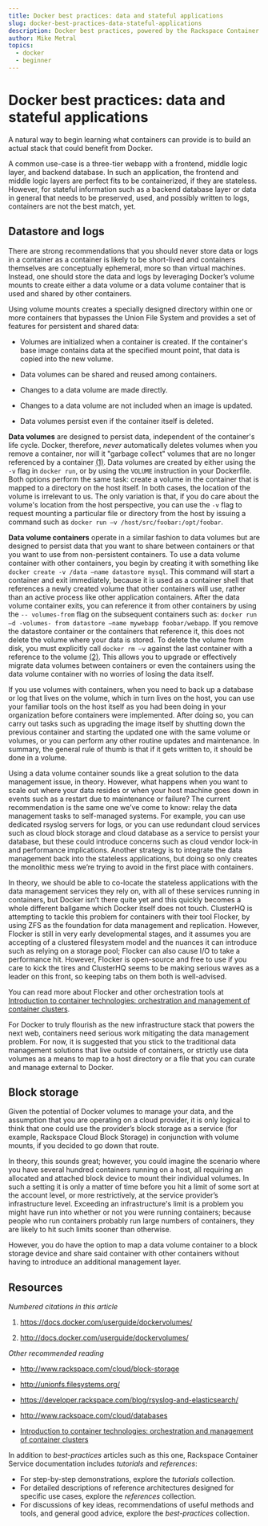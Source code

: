 ```yaml
---
title: Docker best practices: data and stateful applications
slug: docker-best-practices-data-stateful-applications
description: Docker best practices, powered by the Rackspace Container Service
author: Mike Metral
topics:
  - docker
  - beginner
---
```


# Docker best practices: data and stateful applications

A natural way to begin learning what containers can provide is to build an
actual stack that could benefit from Docker.

A common use-case is a three-tier webapp with a
frontend, middle logic layer, and backend database. In such an application, the
frontend and middle logic layers are perfect fits to be containerized,
if they are stateless. However, for
stateful information such as a backend database layer or data in
general that needs to be preserved, used, and possibly written to logs,
containers are not the best match, yet.

## Datastore and logs

There are strong recommendations that you should never store data or
logs in a container as a container is likely to be short-­lived
and containers themselves are conceptually ephemeral, more so than
virtual machines. Instead, one should store the data and logs by leveraging
Docker’s volume mounts to create either a data volume or a data volume
container that is used and shared by other containers.

Using volume mounts creates a specially designed directory within one
or more containers that bypasses the Union File System and provides a
set of features for persistent and shared data:

-   Volumes are initialized when a container is created. If the
    container's base image contains data at the specified mount point,
    that data is copied into the new volume.

-   Data volumes can be shared and reused among containers.

-   Changes to a data volume are made directly.

-   Changes to a data volume are not included when an image is updated.

-   Data volumes persist even if the container itself is deleted.

**Data volumes** are designed to persist data, independent of the
container's life cycle. Docker, therefore, *never* automatically
deletes volumes when you remove a container, nor will it "garbage
collect" volumes that are no longer referenced by a container [(1)](#resources).
Data volumes are created by either using the `-­v` flag in `docker run`,
or by using the `VOLUME` instruction in your Dockerfile.
Both options perform the same task: create a volume in the
container that is mapped to a directory on the host itself.
In both cases, the location of the volume is irrelevant to us.
The only variation is that, if you do care about the volume's location
from the host
perspective,
you can use the `-v` flag to request
mounting a particular file or directory from the host by
issuing a command such as `docker run –v /host/src/foobar:/opt/foobar`.

**Data volume containers** operate in a similar fashion to data volumes
but are designed to persist data that you want to share between
containers or that you want to use from non-persistent containers. To use a
data volume container with other containers, you begin by creating
it with something like `docker create -v /data –name datastore mysql`.
This command will
start a container and exit immediately, because it is used as a
container shell that references a newly created volume that other
containers will use, rather than an active process like other application
containers. After the data volume container exits, you can reference it
from other containers by using the `-- volumes-from` flag on the
subsequent containers such as: `docker run –d -volumes- from datastore
–name mywebapp foobar/webapp`. If you remove the datastore container or
the containers that reference it, this does not delete the volume where
your data is stored. To delete the volume from disk, you must explicitly
call `docker rm –v` against the last container with a reference to the
volume [(2)](#resources). This allows you to upgrade or effectively migrate data volumes
between containers or even the containers using the data volume
container with no worries of losing the data itself.

If you use volumes with containers, when you need to back up
a database or log that lives on the volume, which in turn lives on
the host, you can use your familiar tools on the host itself as you had
been doing in your organization before containers were implemented. After doing
so, you can carry out tasks such as upgrading the image itself by
shutting down the previous container and starting the updated one with
the same volume or volumes, or you can perform any other routine updates and
maintenance. In summary, the general rule of thumb is that if it gets
written to, it should be done in a volume.

Using a data volume container sounds like a great solution to the data
management issue, in theory. However, what happens when you want to
scale out where your data resides or when your host machine goes down
in events such as a restart due to maintenance or failure?
The current recommendation is the same one we’ve come to know: relay the
data management tasks to self-managed systems. For example, you can use
dedicated rsyslog servers for logs, or you can use redundant cloud
services such as cloud block storage and cloud database as a service
to persist your database, but these could introduce concerns such as
cloud vendor lock-in and performance implications. Another strategy
is to integrate the data management back into the stateless
applications, but doing so only creates
the monolithic mess we’re trying to avoid in the first place with
containers.

In theory, we should be able to co-locate the stateless applications with the
data management services they rely on, with all of these services
running in containers, but Docker isn’t there quite yet and this
quickly becomes a whole different ballgame which Docker itself does
not touch. ClusterHQ is attempting to tackle this problem for
containers with their tool Flocker, by using ZFS as the foundation for
data management and replication. However, Flocker is still in very
early developmental stages, and it assumes you are accepting of
a clustered filesystem model and the nuances it can introduce such as
relying on a storage pool; Flocker can also cause I/O to take a performance
hit. However, Flocker is open-source and free to use if you care to
kick the tires and ClusterHQ seems to be making serious waves as a
leader on this front, so keeping tabs on them both is well-advised.

You can read more about Flocker and other orchestration tools at
[Introduction to container technologies: orchestration and management of container clusters](/container-technologies-orchestration-clusters/).

For Docker to truly flourish as the new infrastructure stack that
powers the next web, containers need serious work mitigating the data
management problem. For now, it is suggested that you stick to the
traditional data management solutions that live outside of containers,
or strictly use data volumes as a means to map to a host directory or
a file that you can curate and manage external to
Docker.

## Block storage

Given the potential of Docker volumes to manage
your data, and the assumption that you are operating on a cloud
provider, it is only logical to think that one could use the
provider’s block storage as a service (for example, Rackspace Cloud Block Storage)
in conjunction with volume
mounts, if you decided to go down that route.

In theory, this sounds great; however, you could imagine the scenario
where you have several hundred containers running on a host, all
requiring an allocated and attached block device to mount their
individual volumes. In such a setting it is only a matter of time
before you hit a limit of some sort at the account level, or more
restrictively, at the service provider’s infrastructure level.
Exceeding an infrastructure's limit is a problem you might have run into whether or not
you were running containers; because people who run containers probably run large numbers of containers, they are likely to hit such limits sooner than otherwise.

However, you do have the option to map a data volume container to a
block storage device and share said container with other containers without having
to introduce an additional management layer.

<a name="resources"></a>
## Resources

*Numbered citations in this article*

1. <https://docs.docker.com/userguide/dockervolumes/>

2. <http://docs.docker.com/userguide/dockervolumes/>

*Other recommended reading*

- <http://www.rackspace.com/cloud/block-storage>

- <http://unionfs.filesystems.org/>

- <https://developer.rackspace.com/blog/rsyslog-and-elasticsearch/>

- <http://www.rackspace.com/cloud/databases>

- [Introduction to container technologies: orchestration and management of container clusters](/container-technologies-orchestration-clusters/)

In addition to *best-practices* articles such as this one,
Rackspace Container Service documentation includes *tutorials* and *references*:

* For step-by-step demonstrations, explore the *tutorials* collection.
* For detailed descriptions of reference architectures designed
  for specific use cases,
  explore the *references* collection.
* For discussions of key ideas, recommendations of useful methods and tools, and
  general good advice, explore the *best-practices* collection.
